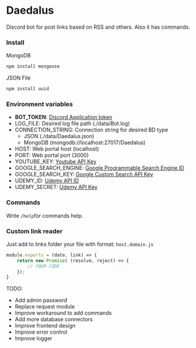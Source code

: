 # Daedalus
Discord bot for post links based on RSS and others. Also it has commands.

### Install
MongoDB
```sh
npm install mongoose
```

JSON File
```sh
npm install uuid
```

### Environment variables
- **BOT_TOKEN**: [Discord Application token](https://discord.com/developers/applications)
- LOG_FILE: Desired log file path (./data/Bot.log)
- CONNECTION_STRING: Connection string for desired BD type
    - JSON (./data/Daedalus.json)
    - MongoDB (mongodb://localhost:27017/Daedalus)
- HOST: Web portal host (localhost)
- PORT: Web portal port (3000)
- YOUTUBE_KEY: [Youtube API Key](https://console.cloud.google.com/apis/)
- GOOGLE_SEARCH_ENGINE: [Google Programmable Search Engine ID](https://programmablesearchengine.google.com/cse/all)
- GOOGLE_SEARCH_KEY: [Google Custom Search API Key](https://console.cloud.google.com/apis/)
- UDEMY_ID: [Udemy API ID](https://www.udemy.com/developers/affiliate/)
- UDEMY_SECRET: [Udemy API Key](https://www.udemy.com/developers/affiliate/)

### Commands
Write ```/help```for commands help.

### Custom link reader
Just add to links folder your file with format:
```host.domain.js```
```js
module.exports = (date, link) => {    
    return new Promise( (resolve, reject) => {     
        // YOUR CODE
    });
}
```

TODO:
- Add admin password
- Replace request module
- Improve workaround to add commands
- Add more database connectors
- Improve frontend design
- Improve error control
- Improve logger